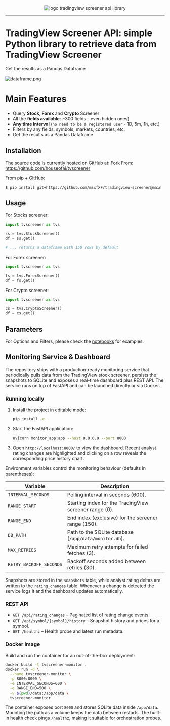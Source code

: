 <div align="center">
  <img alt="logo tradingview screener api library" src="https://raw.githubusercontent.com/houseofai/tvscreener/main/.github/img/logo-tradingview-screener-api.png"><br>
</div>

-----------------

# TradingView Screener API: simple Python library to retrieve data from TradingView Screener
Get the results as a Pandas Dataframe

![dataframe.png](https://github.com/houseofai/tvscreener/blob/main/.github/img/dataframe.png?raw=true)

# Main Features

- Query **Stock**, **Forex** and **Crypto** Screener
- All the **fields available**: ~300 fields - even hidden ones)
- **Any time interval** (`no need to be a registered user` - 1D, 5m, 1h, etc.)
- Filters by any fields, symbols, markets, countries, etc.
- Get the results as a Pandas Dataframe

## Installation

The source code is currently hosted on GitHub at:
Fork From: https://github.com/houseofai/tvscreener

From pip + GitHub:

```sh
$ pip install git+https://github.com/msxfXF/tradingview-screener@main
```

## Usage

For Stocks screener:

```python
import tvscreener as tvs

ss = tvs.StockScreener()
df = ss.get()

# ... returns a dataframe with 150 rows by default
``` 

For Forex screener:

```python
import tvscreener as tvs

fs = tvs.ForexScreener()
df = fs.get()
```

For Crypto screener:

```python
import tvscreener as tvs

cs = tvs.CryptoScreener()
df = cs.get()
```

## Parameters

For Options and Filters, please check the [notebooks](https://github.com/houseofai/tvscreener/tree/main/notebooks) for
examples.
## Monitoring Service & Dashboard

The repository ships with a production-ready monitoring service that periodically pulls data from the TradingView stock
screener, persists the snapshots to SQLite and exposes a real-time dashboard plus REST API. The service runs on top of
FastAPI and can be launched directly or via Docker.

### Running locally

1. Install the project in editable mode:

   ```bash
   pip install -e .
   ```

2. Start the FastAPI application:

   ```bash
   uvicorn monitor_app:app --host 0.0.0.0 --port 8000
   ```

3. Open `http://localhost:8000/` to view the dashboard. Recent analyst rating changes are highlighted and clicking on a
   row reveals the corresponding price history chart.

Environment variables control the monitoring behaviour (defaults in parentheses):

| Variable            | Description                                              |
|---------------------|----------------------------------------------------------|
| `INTERVAL_SECONDS`  | Polling interval in seconds (600).                        |
| `RANGE_START`       | Starting index for the TradingView screener range (0).    |
| `RANGE_END`         | End index (exclusive) for the screener range (150).       |
| `DB_PATH`           | Path to the SQLite database (`/app/data/monitor.db`).     |
| `MAX_RETRIES`       | Maximum retry attempts for failed fetches (3).            |
| `RETRY_BACKOFF_SECONDS` | Backoff seconds added between retries (30).           |

Snapshots are stored in the `snapshots` table, while analyst rating deltas are written to the `rating_changes` table.
Whenever a change is detected the service logs it and the dashboard updates automatically.

### REST API

- `GET /api/rating_changes` – Paginated list of rating change events.
- `GET /api/symbol/{symbol}/history` – Snapshot history and prices for a symbol.
- `GET /healthz` – Health probe and latest run metadata.

### Docker image

Build and run the container for an out-of-the-box deployment:

```bash
docker build -t tvscreener-monitor .
docker run -d \
  --name tvscreener-monitor \
  -p 8000:8000 \
  -e INTERVAL_SECONDS=600 \
  -e RANGE_END=500 \
  -v $(pwd)/data:/app/data \
  tvscreener-monitor
```

The container exposes port `8000` and stores SQLite data inside `/app/data`. Mounting the path as a volume keeps the data
between restarts. The built-in health check pings `/healthz`, making it suitable for orchestration probes.

